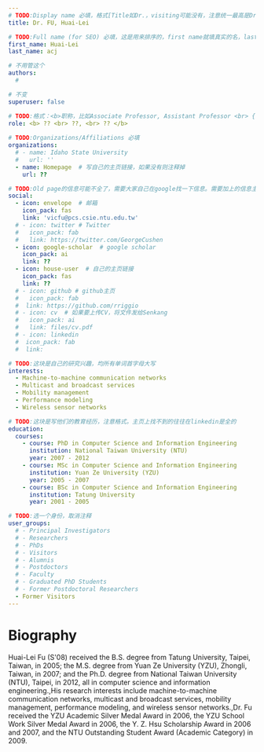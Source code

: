 ```yaml
---
# TODO:Display name 必填，格式[Title如Dr.，visiting可能没有，注意统一最高是Dr. 而不是Prof.] [全大写的Last name][, ][首字母大写的Last name]
title: Dr. FU, Huai-Lei

# TODO:Full name (for SEO) 必填，这是用来排序的，first name就填真实的名，last_name一定按照excel填写
first_name: Huai-Lei   
last_name: acj

# 不用管这个
authors:
  # 

# 不变
superuser: false

# TODO:格式：<b>职称，比如Associate Professor, Assistant Professor <br> {工作单位}, {工作国家:China、USA等}</b>
role: <b> ?? <br> ??, <br> ?? </b>
 
# TODO:Organizations/Affiliations 必填
organizations:
  # - name: Idaho State University 
  #   url: ''
  - name: Homepage  # 写自己的主页链接，如果没有则注释掉
    url: ??

# TODO:Old page的信息可能不全了，需要大家自己在google找一下信息。需要加上的信息主要包含email、google scholar、个人主页、linkedin
social:
  - icon: envelope  # 邮箱
    icon_pack: fas
    link: 'vicfu@pcs.csie.ntu.edu.tw'
  # - icon: twitter # Twitter
  #   icon_pack: fab  
  #   link: https://twitter.com/GeorgeCushen
  - icon: google-scholar  # google scholar
    icon_pack: ai
    link: ??
  - icon: house-user  # 自己的主页链接
    icon_pack: fas
    link: ??
  # - icon: github # github主页
  #   icon_pack: fab   
  #  link: https://github.com/rriggio
  # - icon: cv  # 如果要上传CV，将文件发给Senkang
  #   icon_pack: ai
  #   link: files/cv.pdf
  # - icon: linkedin 
  #  icon_pack: fab
  #  link: 

# TODO:这块是自己的研究兴趣，均所有单词首字母大写
interests:
  - Machine-to-machine communication networks
  - Multicast and broadcast services
  - Mobility management
  - Performance modeling
  - Wireless sensor networks

# TODO:这块是写他们的教育经历，注意格式。主页上找不到的往往在linkedin是全的
education:
  courses:
    - course: PhD in Computer Science and Information Engineering
      institution: National Taiwan University (NTU)
      year: 2007 - 2012
    - course: MSc in Computer Science and Information Engineering
      institution: Yuan Ze University (YZU)
      year: 2005 - 2007
    - course: BSc in Computer Science and Information Engineering
      institution: Tatung University
      year: 2001 - 2005

# TODO:选一个身份，取消注释
user_groups:
  # - Principal Investigators
  # - Researchers
  # - PhDs
  # - Visitors
  # - Alumnis
  # - Postdoctors
  # - Faculty
  # - Graduated PhD Students
  # - Former Postdoctoral Researchers
  - Former Visitors
---
```

<!-- TODO:写自己的Biography -->
# Biography
<!-- 这部分不要写他们的PhD招生信息，直接复制他们主页的个人简介。实在没有，在excel备注一下{个人资料缺失}再提交给我 -->
<!-- <p style="text-align:justify">  -->
Huai-Lei Fu (S'08) received the B.S. degree from Tatung University, Taipei, Taiwan, in 2005; the M.S. degree from Yuan Ze University (YZU), Zhongli, Taiwan, in 2007; and the Ph.D. degree from National Taiwan University (NTU), Taipei, in 2012, all in computer science and information engineering.,His research interests include machine-to-machine communication networks, multicast and broadcast services, mobility management, performance modeling, and wireless sensor networks.,Dr. Fu received the YZU Academic Silver Medal Award in 2006, the YZU School Work Silver Medal Award in 2006, the Y. Z. Hsu Scholarship Award in 2006 and 2007, and the NTU Outstanding Student Award (Academic Category) in 2009.
